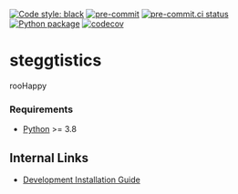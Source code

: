 [![Code style:
black](https://img.shields.io/badge/code%20style-black-000000.svg)](https://github.com/psf/black)
[![pre-commit](https://img.shields.io/badge/pre--commit-enabled-brightgreen?logo=pre-commit&logoColor=white)](https://github.com/pre-commit/pre-commit)
[![pre-commit.ci
status](https://results.pre-commit.ci/badge/github/Preocts/steggtistics/main.svg)](https://results.pre-commit.ci/latest/github/Preocts/steggtistics/main)
[![Python
package](https://github.com/Preocts/steggtistics/actions/workflows/python-tests.yml/badge.svg?branch=main)](https://github.com/Preocts/steggtistics/actions/workflows/python-tests.yml)
[![codecov](https://codecov.io/gh/Preocts/steggtistics/branch/main/graph/badge.svg?token=kAJ2D32DFA)](https://codecov.io/gh/Preocts/steggtistics)

# st**egg**tistics

rooHappy

### Requirements

- [Python](https://python.org) >= 3.8

## Internal Links

- [Development Installation Guide](docs/development.md)
